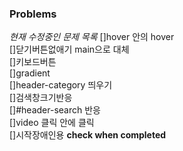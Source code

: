 ### Problems
*현재 수정중인 문제 목록*
[]hover 안의 hover  
[]닫기버튼없애기 main으로 대체  
[]키보드버튼  
[]gradient  
[]header-category 띄우기  
[]검색창크기반응  
[]#header-search 반응   
[]video 클릭 안에 클릭  
[]시작장애인용
**check when completed**
